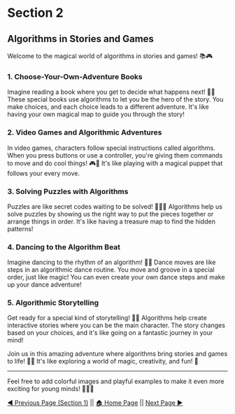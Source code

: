 # Section 2

## Algorithms in Stories and Games

Welcome to the magical world of algorithms in stories and games! 📚🎮

### 1. Choose-Your-Own-Adventure Books

Imagine reading a book where you get to decide what happens next! 📖✨ These special books use algorithms to let you be the hero of the story. You make choices, and each choice leads to a different adventure. It's like having your own magical map to guide you through the story!

### 2. Video Games and Algorithmic Adventures

In video games, characters follow special instructions called algorithms. When you press buttons or use a controller, you're giving them commands to move and do cool things! 🎮🎲 It's like playing with a magical puppet that follows your every move.

### 3. Solving Puzzles with Algorithms

Puzzles are like secret codes waiting to be solved! 🧩🕵️‍♀️ Algorithms help us solve puzzles by showing us the right way to put the pieces together or arrange things in order. It's like having a treasure map to find the hidden patterns!

### 4. Dancing to the Algorithm Beat

Imagine dancing to the rhythm of an algorithm! 💃🎶 Dance moves are like steps in an algorithmic dance routine. You move and groove in a special order, just like magic! You can even create your own dance steps and make up your dance adventure!

### 5. Algorithmic Storytelling

Get ready for a special kind of storytelling! 📱📝 Algorithms help create interactive stories where you can be the main character. The story changes based on your choices, and it's like going on a fantastic journey in your mind!

Join us in this amazing adventure where algorithms bring stories and games to life! 🚀🌈 It's like exploring a world of magic, creativity, and fun! 🎉

---
Feel free to add colorful images and playful examples to make it even more exciting for young minds! 🌟🌟🌟

[◀️ Previous Page (Section 1)](https://github.com/AgentHitmanFaris/Algorithmn-Explain/blob/Stable/Section%201/What%20is%20an%20Algorithm_.md) || [🏠 Home Page](https://github.com/AgentHitmanFaris/Algorithmn-Explain/#readme) || [Next Page ▶️]()
